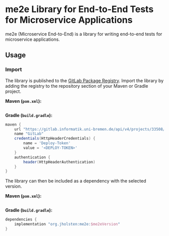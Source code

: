 # me2e Library for End-to-End Tests for Microservice Applications
me2e (Microservice End-to-End) is a library for writing end-to-end tests for microservice applications.

## Usage
### Import
The library is published to the [GitLab Package Registry](https://gitlab.informatik.uni-bremen.de/api/v4/projects/33508/packages/maven).
Import the library by adding the registry to the repository section of your Maven or Gradle project.

**Maven (`pom.xml`):**
```xml

```

**Gradle (`build.gradle`):**
```groovy
maven {
    url "https://gitlab.informatik.uni-bremen.de/api/v4/projects/33508/packages/maven"
    name "GitLab"
    credentials(HttpHeaderCredentials) {
        name = 'Deploy-Token'
        value = '<DEPLOY-TOKEN>'
    }
    authentication {
        header(HttpHeaderAuthentication)
    }
}
```

The library can then be included as a dependency with the selected version.

**Maven (`pom.xml`):**
```xml

```

**Gradle (`build.gradle`):**
```groovy
dependencies {
    implementation "org.jholsten:me2e:$me2eVersion"
}
```

